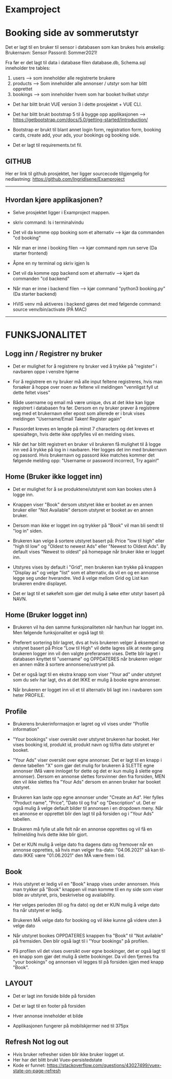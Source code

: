 # Examproject
# Booking side av sommerutstyr

Det er lagt til en bruker til sensor i databasen som kan brukes hvis ønskelig:
Brukernavn: Sensor 
Passord: Sommer2021! 

Fra før er det lagt til data i database filen database.db,  Schema.sql inneholder tre tables:
1. users --> som inneholder alle registrerte brukere
2. products --> Som inneholder alle annonser / utstyr som har blitt opprettet 
3. bookings  -->  som inneholder hvem som har booket hvilket utstyr

- Det har blitt brukt VUE version 3 i dette prosjektet + VUE CLI.

- Det har blitt brukt bootstrap 5 til å bygge opp applikasjonen --> https://getbootstrap.com/docs/5.0/getting-started/introduction/ 

- Bootstrap er brukt til blant annet login form, registration form, booking cards, create add, your ads, your bookings og booking side.  

- Det er lagt til requirements.txt fil. 



## GITHUB
Her er link til github prosjektet, her ligger sourcecode tilgjengelig for nedlastning: https://github.com/IngridIsene/Examproject





________________________________________________________________________________________________________________________________________

## Hvordan kjøre applikasjonen? 

- Selve prosjektet ligger i Examproject mappen.

- skriv command: ls i terminalvindu 

- Det vil da komme opp booking som et alternativ --> kjør da commanden "cd booking"

- Når man er inne i booking filen --> kjør command npm run serve (Da starter frontend) 

- Åpne en ny terminal og skriv igjen ls 

- Det vil da komme opp backend som et alternativ --> kjørt da commanden "cd backend" 

- Når man er inne i backend filen --> kjør command "python3 booking.py" (Da starter backend)

- HVIS venv må aktiveres i backend gjøres det med følgende command: source venv/bin/activate (PÅ MAC)
________________________________________________________________________________________________________________________________________

# FUNKSJONALITET 

## Logg inn / Registrer ny bruker

- Det er mulighet for å registrere ny bruker ved å trykke på "register" i navbaren oppe i venstre hjørne 

- For å registrere en ny bruker må alle input feltene registreres, hvis man forsøker å hoppe over noen av feltene vil meldingen "vennligst fyll ut dette feltet vises"

- Både username og email må være unique, dvs at det ikke kan ligge registrert i databasen fra før. Dersom en ny bruker prøver å registrere seg med et brukernavn eller epost som allerede er i bruk vises meldingen "Username/Email Taken! Register again" 

-  Passordet kreves en lengde på minst 7 characters og det kreves et spesialtegn, hvis dette ikke oppfylles vil en melding vises. 

- Når det har blitt registrert en bruker vil brukeren få mulighet til å logge inn ved å trykke på log in i navbaren. Her logges det inn med brukernavn og passord. Hvis brukernavn og passord ikke matches kommer det følgende melding opp: "Username or password incorrect, Try again!" 


## Home (Bruker ikke logget inn) 

- Det er mulighet for å se produktene/utstyret som kan bookes uten å logge inn. 

- Knappen viser "Book" dersom utstyret ikke er booket av en annen bruker eller "Not Available" dersom utstyret er booket av en annen bruker.

- Dersom man ikke er logget inn og trykker på "Book" vil man bli sendt til "log in" siden.

- Brukeren kan velge å sortere utstyret basert på: Price "low til high" eller "high til low" og "Oldest to newest Ads" eller "Newest to Oldest Ads". By default vises "Newest to oldest" på homepage når bruker ikke er logget inn. 

- Utstyres vises by default i "Grid", men brukeren kan trykke på knappen "Display as" og velge "list" som et alternativ, da vil en og en annonse legge seg under hverandre. Ved å velge mellom Grid og List kan brukeren endre displayet. 

- Det er lagt til et søkefelt som gjør det mulig å søke etter utstyr basert på NAVN. 


## Home (Bruker logget inn) 

- Brukeren vil ha den samme funksjonaliteten når han/hun har logget inn. Men følgende funksjonalitet er også lagt til: 

- Preferert sortering blir lagret, dvs at hvis brukeren velger å eksempel se utstyret basert på Price "Low til High" vil dette lagres slik at neste gang brukeren logger inn vil den valgte preferansen vises. Dette blir lagret i databasen knyttet til "username" og OPPDATERES når brukeren velger en annen måte å sortere annonsene/ustryret på. 

- Det er også lagt til en ekstra knapp som viser "Your ad" under utstyret som du selv har lagt, dvs at det IKKE er mulig å booke egne annonser. 

- Når brukeren er logget inn vil et til alternativ bli lagt inn i navbaren som heter PROFILE. 

## Profile 

- Brukerens brukerinformasjon er lagret og vil vises under "Profile information"

- "Your bookings" viser oversikt over utstyret brukeren har booket. Her vises booking id, produkt id, produkt navn og til/fra dato utstyret er booket. 

- "Your Ads" viser oversikt over egne annonser. Det er lagt til en knapp i denne tabellen "X" som gjør det mulig for brukeren å SLETTE egne annonser (Må være innloget for dette og det er kun mulig å slette egne annonser). Dersom en annonse slettes forsvinner den fra forsiden, MEN den vil ikke slettes fra "Your Ads" dersom en annen bruker har booket utstyret. 

- Brukeren kan laste opp egne annonser under "Create an Ad". Her fylles "Product name", "Price", "Dato til og fra" og "Description" ut. Det er også mulig å velge default bilder til annonsen i en dropdown meny. Når en annonse er opprettet blir den lagt til på forsiden og i "Your Ads" tabellen.

- Brukeren må fylle ut alle felt når en annonse opprettes og vil få en feilmelding hvis dette ikke blir gjort.

- Det er KUN mulig å velge dato fra dagens dato og fremover når en annonse opprettes, så hvis man velger fra-dato: "04.06.2021" så kan til-dato IKKE være "01.06.2021" den MÅ være frem i tid. 

##  Book 
- Hvis utstyret er ledig vil en "Book" knapp vises under annonsen. Hvis man trykker på "Book" knappen vil man komme til en ny side som viser bilde av utstyret, pris, beskrivelse og availability.

- Her velges perioden (til og fra dato) og det er KUN mulig å velge dato fra når utstyret er ledig. 

- Brukeren MÅ velge dato for booking og vil ikke kunne gå videre uten å velge dato

- Når utstyret bookes OPPDATERES knappen fra "Book" til "Not avilable" på fremsiden. Den blir også lagt til i "Your bookings" på profilen. 

- På profilen vil det vises oversikt over egne bookinger, det er også lagt til en knapp som gjør det mulig å slette bookinger. Da vil den fjernes fra "your bookings" og annonsen vil legges til på forsiden igjen med knapp "Book". 


## LAYOUT

- Det er lagt inn forside bilde på forsiden 

- Det er lagt til en footer på forsiden 

- Hver annonse inneholder et bilde

- Applikasjonen fungerer på mobilskjermer ned til 375px

## Refresh Not log out 
- Hvis bruker refresher siden blir ikke bruker logget ut. 
- Her har det blitt brukt Vuex-persistedstate
- Kode er funnet: https://stackoverflow.com/questions/43027499/vuex-state-on-page-refresh 